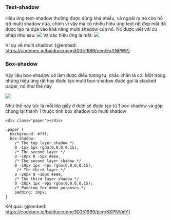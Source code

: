 ### Text-shadow
Hiệu ứng text-shadow thường được dùng khá nhiều, và ngoài ra nó còn hỗ trỡ multi shadow nữa, chính vì vậy mà có nhiều hiệu ứng text rất đẹp mắt đã được tạo ra dựa vào khả năng multi shadow của nó.
Nó được viết với cú pháp như sau:
![](https://images.viblo.asia/835ca76b-58ea-4e24-a9cd-444ae8728345.png)
Và các hiệu ứng lạ mắt:
![](https://images.viblo.asia/b353f611-0630-499f-a0b8-ba9f818e8226.png)

Ví dụ về multi shadow:
{@embed: https://codepen.io/buiduccuong30051989/pen/ExYNPWP}

### Box-shadow
Vậy liệu box-shadow có làm được điều tương tự, chắc chắn là có.
Một trong những hiệu ứng rất hay được tạo multi box-shadow được gọi là stacked paper, nó như thế này

![](https://images.viblo.asia/ece72bc5-7f2f-49cb-b443-6d705aed45c5.jpg)

Như thế này tức là mỗi lớp giấy ở dưới sẽ được tạo từ 1 box shadow và gộp chung lại thành 1 thuộc tính box shadow có multi shadow

```
<div class="paper"></div>
```

```
.paper {
  background: #fff;
  box-shadow:
    /* The top layer shadow */
    0 -1px 1px rgba(0,0,0,0.15),
    /* The second layer */
    0 -10px 0 -5px #eee,
    /* The second layer shadow */
    0 -10px 1px -4px rgba(0,0,0,0.15),
     /* The third layer */
    0 -20px 0 -10px #eee,
    /* The third layer shadow */
    0 -20px 1px -9px rgba(0,0,0,0.15);
    /* Padding for demo purposes */
    padding: 30px;
}
```

Kết quả: 
{@embed: https://codepen.io/buiduccuong30051989/pen/KKPNVmY}